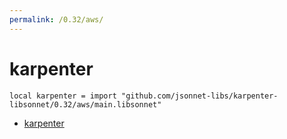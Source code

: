 ```yaml
---
permalink: /0.32/aws/
---
```


# karpenter

```jsonnet
local karpenter = import "github.com/jsonnet-libs/karpenter-libsonnet/0.32/aws/main.libsonnet"
```



* [karpenter](karpenter/index.md)